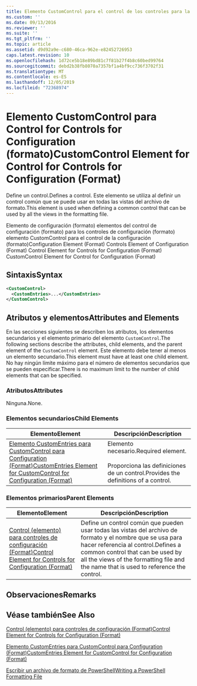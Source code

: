 ```yaml
---
title: Elemento CustomControl para el control de los controles para la configuración (Format) | Microsoft Docs
ms.custom: ''
ms.date: 09/13/2016
ms.reviewer: ''
ms.suite: ''
ms.tgt_pltfrm: ''
ms.topic: article
ms.assetid: d9d92a9e-c680-46ca-962e-e82452726953
caps.latest.revision: 10
ms.openlocfilehash: 1d72ce5b18e89bd81c7f81b27f4b8c60bed99764
ms.sourcegitcommit: debd2b38fb8070a7357bf1a4bf9cc736f3702f31
ms.translationtype: MT
ms.contentlocale: es-ES
ms.lasthandoff: 12/05/2019
ms.locfileid: "72368974"
---
```

# <a name="customcontrol-element-for-control-for-controls-for-configuration-format"></a><span data-ttu-id="34c66-102">Elemento CustomControl para Control for Controls for Configuration (formato)</span><span class="sxs-lookup"><span data-stu-id="34c66-102">CustomControl Element for Control for Controls for Configuration (Format)</span></span>

<span data-ttu-id="34c66-103">Define un control.</span><span class="sxs-lookup"><span data-stu-id="34c66-103">Defines a control.</span></span> <span data-ttu-id="34c66-104">Este elemento se utiliza al definir un control común que se puede usar en todas las vistas del archivo de formato.</span><span class="sxs-lookup"><span data-stu-id="34c66-104">This element is used when defining a common control that can be used by all the views in the formatting file.</span></span>

<span data-ttu-id="34c66-105">Elemento de configuración (formato) elementos del control de configuración (formato) para los controles de configuración (formato) elemento CustomControl para el control de la configuración (formato)</span><span class="sxs-lookup"><span data-stu-id="34c66-105">Configuration Element (Format) Controls Element of Configuration (Format) Control Element for Controls for Configuration (Format) CustomControl Element for Control for Configuration (Format)</span></span>

## <a name="syntax"></a><span data-ttu-id="34c66-106">Sintaxis</span><span class="sxs-lookup"><span data-stu-id="34c66-106">Syntax</span></span>

```xml
<CustomControl>
  <CustomEntries>...</CustomEntries>
</CustomControl>
```

## <a name="attributes-and-elements"></a><span data-ttu-id="34c66-107">Atributos y elementos</span><span class="sxs-lookup"><span data-stu-id="34c66-107">Attributes and Elements</span></span>

<span data-ttu-id="34c66-108">En las secciones siguientes se describen los atributos, los elementos secundarios y el elemento primario del elemento `CustomControl`.</span><span class="sxs-lookup"><span data-stu-id="34c66-108">The following sections describe the attributes, child elements, and the parent element of the `CustomControl` element.</span></span> <span data-ttu-id="34c66-109">Este elemento debe tener al menos un elemento secundario.</span><span class="sxs-lookup"><span data-stu-id="34c66-109">This element must have at least one child element.</span></span> <span data-ttu-id="34c66-110">No hay ningún límite máximo para el número de elementos secundarios que se pueden especificar.</span><span class="sxs-lookup"><span data-stu-id="34c66-110">There is no maximum limit to the number of child elements that can be specified.</span></span>

### <a name="attributes"></a><span data-ttu-id="34c66-111">Atributos</span><span class="sxs-lookup"><span data-stu-id="34c66-111">Attributes</span></span>

<span data-ttu-id="34c66-112">Ninguna.</span><span class="sxs-lookup"><span data-stu-id="34c66-112">None.</span></span>

### <a name="child-elements"></a><span data-ttu-id="34c66-113">Elementos secundarios</span><span class="sxs-lookup"><span data-stu-id="34c66-113">Child Elements</span></span>

|<span data-ttu-id="34c66-114">Elemento</span><span class="sxs-lookup"><span data-stu-id="34c66-114">Element</span></span>|<span data-ttu-id="34c66-115">Descripción</span><span class="sxs-lookup"><span data-stu-id="34c66-115">Description</span></span>|
|-------------|-----------------|
|[<span data-ttu-id="34c66-116">Elemento CustomEntries para CustomControl para Configuration (Format)</span><span class="sxs-lookup"><span data-stu-id="34c66-116">CustomEntries Element for CustomControl for Configuration (Format)</span></span>](./customentries-element-for-customcontrol-for-controls-for-configuration-format.md)|<span data-ttu-id="34c66-117">Elemento necesario.</span><span class="sxs-lookup"><span data-stu-id="34c66-117">Required element.</span></span><br /><br /> <span data-ttu-id="34c66-118">Proporciona las definiciones de un control.</span><span class="sxs-lookup"><span data-stu-id="34c66-118">Provides the definitions of a control.</span></span>|

### <a name="parent-elements"></a><span data-ttu-id="34c66-119">Elementos primarios</span><span class="sxs-lookup"><span data-stu-id="34c66-119">Parent Elements</span></span>

|<span data-ttu-id="34c66-120">Elemento</span><span class="sxs-lookup"><span data-stu-id="34c66-120">Element</span></span>|<span data-ttu-id="34c66-121">Descripción</span><span class="sxs-lookup"><span data-stu-id="34c66-121">Description</span></span>|
|-------------|-----------------|
|[<span data-ttu-id="34c66-122">Control (elemento) para controles de configuración (Format)</span><span class="sxs-lookup"><span data-stu-id="34c66-122">Control Element for Controls for Configuration (Format)</span></span>](./control-element-for-controls-for-configuration-format.md)|<span data-ttu-id="34c66-123">Define un control común que pueden usar todas las vistas del archivo de formato y el nombre que se usa para hacer referencia al control.</span><span class="sxs-lookup"><span data-stu-id="34c66-123">Defines a common control that can be used by all the views of the formatting file and the name that is used to reference the control.</span></span>|

## <a name="remarks"></a><span data-ttu-id="34c66-124">Observaciones</span><span class="sxs-lookup"><span data-stu-id="34c66-124">Remarks</span></span>

## <a name="see-also"></a><span data-ttu-id="34c66-125">Véase también</span><span class="sxs-lookup"><span data-stu-id="34c66-125">See Also</span></span>

[<span data-ttu-id="34c66-126">Control (elemento) para controles de configuración (Format)</span><span class="sxs-lookup"><span data-stu-id="34c66-126">Control Element for Controls for Configuration (Format)</span></span>](./control-element-for-controls-for-configuration-format.md)

[<span data-ttu-id="34c66-127">Elemento CustomEntries para CustomControl para Configuration (Format)</span><span class="sxs-lookup"><span data-stu-id="34c66-127">CustomEntries Element for CustomControl for Configuration (Format)</span></span>](./customentries-element-for-customcontrol-for-controls-for-configuration-format.md)

[<span data-ttu-id="34c66-128">Escribir un archivo de formato de PowerShell</span><span class="sxs-lookup"><span data-stu-id="34c66-128">Writing a PowerShell Formatting File</span></span>](./writing-a-powershell-formatting-file.md)
